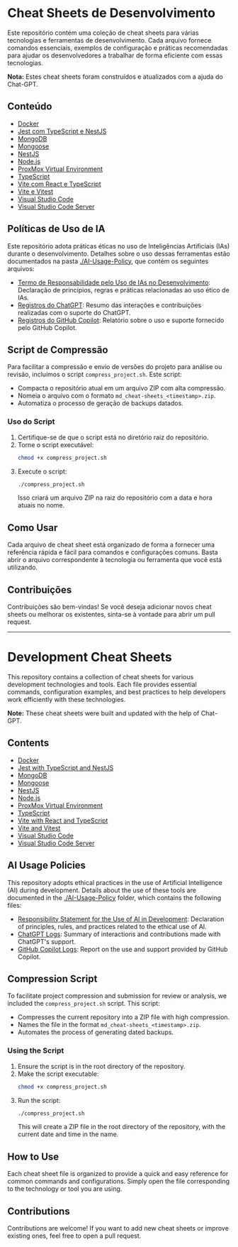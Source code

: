 # Cheat Sheets de Desenvolvimento

Este repositório contém uma coleção de cheat sheets para várias tecnologias e ferramentas de desenvolvimento. Cada arquivo fornece comandos essenciais, exemplos de configuração e práticas recomendadas para ajudar os desenvolvedores a trabalhar de forma eficiente com essas tecnologias.

**Nota:** Estes cheat sheets foram construídos e atualizados com a ajuda do Chat-GPT.

## Conteúdo

- [Docker](docker-cheat-sheet.md)
- [Jest com TypeScript e NestJS](jest-ts-nestjs-cheat-sheet.md)
- [MongoDB](mongodb-cheat-sheet.md)
- [Mongoose](mongoose-cheat-sheet.md)
- [NestJS](nestjs-cheat-sheet.md)
- [Node.js](nodejs-cheat-sheet.md)
- [ProxMox Virtual Environment](pve-cheat-sheet.md)
- [TypeScript](typescript-cheat-sheet.md)
- [Vite com React e TypeScript](vite-reactjs-ts-cheat-sheet.md)
- [Vite e Vitest](vite-vitest-cheat-sheet.md)
- [Visual Studio Code](vscode-cheat-sheet.md)
- [Visual Studio Code Server](vscode-server-cheat-sheet.md)

## Políticas de Uso de IA

Este repositório adota práticas éticas no uso de Inteligências Artificiais (IAs) durante o desenvolvimento. Detalhes sobre o uso dessas ferramentas estão documentados na pasta [./AI-Usage-Policy](./AI-Usage-Policy), que contém os seguintes arquivos:

- [Termo de Responsabilidade pelo Uso de IAs no Desenvolvimento](./AI-Usage-Policy/responsability.md): Declaração de princípios, regras e práticas relacionadas ao uso ético de IAs.
- [Registros do ChatGPT](./AI-Usage-Policy/chatgpt.logs.md): Resumo das interações e contribuições realizadas com o suporte do ChatGPT.
- [Registros do GitHub Copilot](./AI-Usage-Policy/ghcopilot.logs.md): Relatório sobre o uso e suporte fornecido pelo GitHub Copilot.

## Script de Compressão

Para facilitar a compressão e envio de versões do projeto para análise ou revisão, incluímos o script `compress_project.sh`. Este script:

- Compacta o repositório atual em um arquivo ZIP com alta compressão.
- Nomeia o arquivo com o formato `md_cheat-sheets_<timestamp>.zip`.
- Automatiza o processo de geração de backups datados.

### Uso do Script

1. Certifique-se de que o script está no diretório raiz do repositório.
2. Torne o script executável:
   ```bash
   chmod +x compress_project.sh
   ```
3. Execute o script:
   ```bash
   ./compress_project.sh
   ```
   Isso criará um arquivo ZIP na raiz do repositório com a data e hora atuais no nome.

## Como Usar

Cada arquivo de cheat sheet está organizado de forma a fornecer uma referência rápida e fácil para comandos e configurações comuns. Basta abrir o arquivo correspondente à tecnologia ou ferramenta que você está utilizando.

## Contribuições

Contribuições são bem-vindas! Se você deseja adicionar novos cheat sheets ou melhorar os existentes, sinta-se à vontade para abrir um pull request.

---

# Development Cheat Sheets

This repository contains a collection of cheat sheets for various development technologies and tools. Each file provides essential commands, configuration examples, and best practices to help developers work efficiently with these technologies.

**Note:** These cheat sheets were built and updated with the help of Chat-GPT.

## Contents

- [Docker](docker-cheat-sheet.md)
- [Jest with TypeScript and NestJS](jest-ts-nestjs-cheat-sheet.md)
- [MongoDB](mongodb-cheat-sheet.md)
- [Mongoose](mongoose-cheat-sheet.md)
- [NestJS](nestjs-cheat-sheet.md)
- [Node.js](nodejs-cheat-sheet.md)
- [ProxMox Virtual Environment](pve-cheat-sheet.md)
- [TypeScript](typescript-cheat-sheet.md)
- [Vite with React and TypeScript](vite-reactjs-ts-cheat-sheet.md)
- [Vite and Vitest](vite-vitest-cheat-sheet.md)
- [Visual Studio Code](vscode-cheat-sheet.md)
- [Visual Studio Code Server](vscode-server-cheat-sheet.md)

## AI Usage Policies

This repository adopts ethical practices in the use of Artificial Intelligence (AI) during development. Details about the use of these tools are documented in the [./AI-Usage-Policy](./AI-Usage-Policy) folder, which contains the following files:

- [Responsibility Statement for the Use of AI in Development](./AI-Usage-Policy/responsability.md): Declaration of principles, rules, and practices related to the ethical use of AI.
- [ChatGPT Logs](./AI-Usage-Policy/chatgpt.logs.md): Summary of interactions and contributions made with ChatGPT's support.
- [GitHub Copilot Logs](./AI-Usage-Policy/ghcopilot.logs.md): Report on the use and support provided by GitHub Copilot.

## Compression Script

To facilitate project compression and submission for review or analysis, we included the `compress_project.sh` script. This script:

- Compresses the current repository into a ZIP file with high compression.
- Names the file in the format `md_cheat-sheets_<timestamp>.zip`.
- Automates the process of generating dated backups.

### Using the Script

1. Ensure the script is in the root directory of the repository.
2. Make the script executable:
   ```bash
   chmod +x compress_project.sh
   ```
3. Run the script:
   ```bash
   ./compress_project.sh
   ```
   This will create a ZIP file in the root directory of the repository, with the current date and time in the name.

## How to Use

Each cheat sheet file is organized to provide a quick and easy reference for common commands and configurations. Simply open the file corresponding to the technology or tool you are using.

## Contributions

Contributions are welcome! If you want to add new cheat sheets or improve existing ones, feel free to open a pull request.
